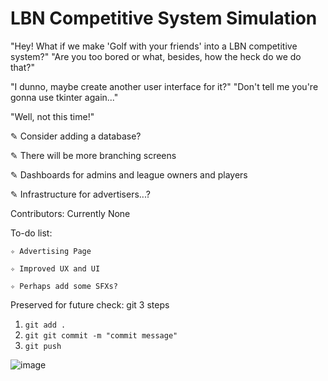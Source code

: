 # LBN Competitive System Simulation

"Hey! What if we make 'Golf with your friends' into a LBN competitive system?"
"Are you too bored or what, besides, how the heck do we do that?"

"I dunno, maybe create another user interface for it?"
"Don't tell me you're gonna use tkinter again..."

"Well, not this time!"

✎ Consider adding a database?

✎ There will be more branching screens 

✎ Dashboards for admins and league owners and players

✎ Infrastructure for advertisers...?

Contributors:
	Currently None

To-do list:

	✧ Advertising Page
 
	✧ Improved UX and UI
 
	✧ Perhaps add some SFXs?

Preserved for future check: git 3 steps
1. ```git add .```
2. ```git git commit -m "commit message"```
3. ```git push```

![image](https://github.com/Unforgettableeternalproject/LBN-Competitive-System-Simulation/blob/master/Snapshots/BrowseMainScreen.png)
